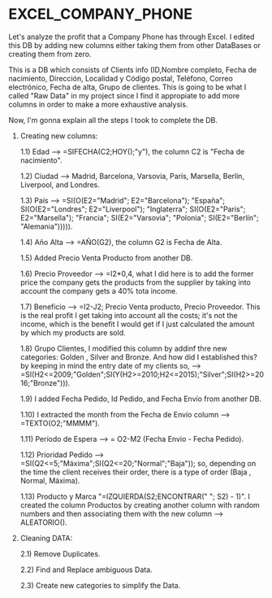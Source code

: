# EXCEL_COMPANY_PHONE
Let's analyze the profit that a Company Phone has through Excel. I edited this DB by adding new columns either taking them from other DataBases or creating them from zero.

This is a DB which consists of Clients info (ID,Nombre completo, Fecha de nacimiento, Dirección, Localidad y Código postal, Teléfono,
Correo electrónico, Fecha de alta, Grupo de clientes. This is going to be what I called "Raw Data" in my project since I find it appropiate to add more columns in order to make a more exhaustive analysis.

Now, I'm gonna explain all the steps I took to complete the DB.

1) Creating new columns:
   
   1.1) Edad --> =SIFECHA(C2;HOY();"y"), the column C2 is "Fecha de nacimiento".
   
   1.2) Ciudad --> Madrid, Barcelona, Varsovia, París, Marsella, Berlín, Liverpool, and Londres.
   
   1.3) País --> =SI(O(E2="Madrid"; E2="Barcelona"); "España"; SI(O(E2="Londres"; E2="Liverpool"); "Inglaterra"; SI(O(E2="París"; E2="Marsella"); "Francia"; 
        SI(E2="Varsovia"; "Polonia"; SI(E2="Berlín"; "Alemania"))))).
   
   1.4) Año Alta --> =AÑO(G2), the column G2 is Fecha de Alta.
   
   1.5) Added Precio Venta Producto from another DB.
   
   1.6) Precio Proveedor --> =I2*0,4, what I did here is to add the former price the company gets the products from the supplier by taking into account the company 
        gets a 40% tota income.
   
   1.7) Beneficio --> =I2-J2; Precio Venta producto, Precio Proveedor. This is the real profit I get taking into account all the costs; it's not the income, which 
        is the benefit I would get if I just calculated the amount by which my products are sold.
   
   1.8) Grupo Clientes, I modified this column by addinf thre new categories: Golden , Silver and Bronze. And how did I established this? by keeping in mind the 
        entry date of my clients so, --> =SI(H2<=2009;"Golden";SI(Y(H2>=2010;H2<=2015);"Silver";SI(H2>=2016;"Bronze"))).
   
   1.9) I added Fecha Pedido, Id Pedido, and Fecha Envío from another DB.
   
   1.10) I extracted the month from the Fecha de Envío column --> =TEXTO(O2;"MMMM").
   
   1.11) Período de Espera --> = O2-M2 (Fecha Envio - Fecha Pedido).
   
   1.12) Prioridad Pedido --> =SI(Q2<=5;"Máxima";SI(Q2<=20;"Normal";"Baja")); so, depending on the time the client receives their order, there is a type of order 
         (Baja , Normal, Máxima).
   
   1.13) Producto y Marca "=IZQUIERDA(S2;ENCONTRAR(" "; S2) - 1)". I created the column Productos by creating another column with random numbers and then 
         associating them with the new column --> ALEATORIO().
   

3) Cleaning DATA:
   
   2.1) Remove Duplicates.
   
   2.2) Find and Replace ambiguous Data.
   
   2.3) Create new categories to simplify the Data.
   


   

